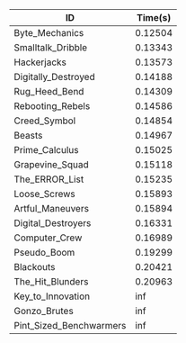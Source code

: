 |ID|Time(s)|
|-|-|
|Byte_Mechanics|0.12504|
|Smalltalk_Dribble|0.13343|
|Hackerjacks|0.13573|
|Digitally_Destroyed|0.14188|
|Rug_Heed_Bend|0.14309|
|Rebooting_Rebels|0.14586|
|Creed_Symbol|0.14854|
|Beasts|0.14967|
|Prime_Calculus|0.15025|
|Grapevine_Squad|0.15118|
|The_ERROR_List|0.15235|
|Loose_Screws|0.15893|
|Artful_Maneuvers|0.15894|
|Digital_Destroyers|0.16331|
|Computer_Crew|0.16989|
|Pseudo_Boom|0.19299|
|Blackouts|0.20421|
|The_Hit_Blunders|0.20963|
|Key_to_Innovation|inf|
|Gonzo_Brutes|inf|
|Pint_Sized_Benchwarmers|inf|
